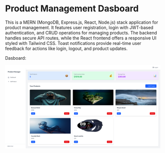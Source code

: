 ﻿# Product Management Dasboard

This is a MERN (MongoDB, Express.js, React, Node.js) stack application for product management. It features user registration, login with JWT-based authentication, and CRUD operations for managing products. The backend handles secure API routes, while the React frontend offers a responsive UI styled with Tailwind CSS. Toast notifications provide real-time user feedback for actions like login, logout, and product updates.






Dasboard:

![Project Screenshot](./frontend/src/assets/MernDashboard.png)
